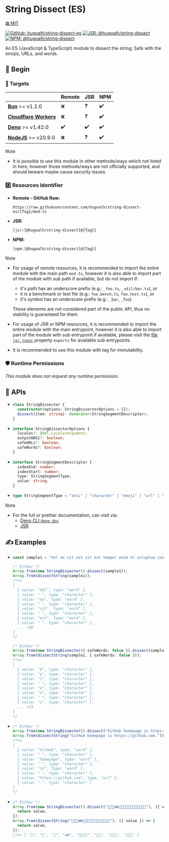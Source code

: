 # String Dissect (ES)

[**⚖️** MIT](./LICENSE.md)

[![GitHub: hugoalh/string-dissect-es](https://img.shields.io/github/v/release/hugoalh/string-dissect-es?label=hugoalh/string-dissect-es&labelColor=181717&logo=github&logoColor=ffffff&sort=semver&style=flat "GitHub: hugoalh/string-dissect-es")](https://github.com/hugoalh/string-dissect-es)
[![JSR: @hugoalh/string-dissect](https://img.shields.io/jsr/v/@hugoalh/string-dissect?label=@hugoalh/string-dissect&labelColor=F7DF1E&logo=jsr&logoColor=000000&style=flat "JSR: @hugoalh/string-dissect")](https://jsr.io/@hugoalh/string-dissect)
[![NPM: @hugoalh/string-dissect](https://img.shields.io/npm/v/@hugoalh/string-dissect?label=@hugoalh/string-dissect&labelColor=CB3837&logo=npm&logoColor=ffffff&style=flat "NPM: @hugoalh/string-dissect")](https://www.npmjs.com/package/@hugoalh/string-dissect)

An ES (JavaScript & TypeScript) module to dissect the string; Safe with the emojis, URLs, and words.

## 🔰 Begin

### 🎯 Targets

|  | **Remote** | **JSR** | **NPM** |
|:--|:--|:--|:--|
| **[Bun](https://bun.sh/)** >= v1.1.0 | ❌ | ❓ | ✔️ |
| **[Cloudflare Workers](https://workers.cloudflare.com/)** | ❌ | ❓ | ✔️ |
| **[Deno](https://deno.land/)** >= v1.42.0 | ✔️ | ✔️ | ✔️ |
| **[NodeJS](https://nodejs.org/)** >= v20.9.0 | ❌ | ❓ | ✔️ |

> [!NOTE]
> - It is possible to use this module in other methods/ways which not listed in here, however those methods/ways are not officially supported, and should beware maybe cause security issues.

### #️⃣ Resources Identifier

- **Remote - GitHub Raw:**
  ```
  https://raw.githubusercontent.com/hugoalh/string-dissect-es/{Tag}/mod.ts
  ```
- **JSR:**
  ```
  [jsr:]@hugoalh/string-dissect[@{Tag}]
  ```
- **NPM:**
  ```
  [npm:]@hugoalh/string-dissect[@{Tag}]
  ```

> [!NOTE]
> - For usage of remote resources, it is recommended to import the entire module with the main path `mod.ts`, however it is also able to import part of the module with sub path if available, but do not import if:
>
>   - it's path has an underscore prefix (e.g.: `_foo.ts`, `_util/bar.ts`), or
>   - it is a benchmark or test file (e.g.: `foo.bench.ts`, `foo.test.ts`), or
>   - it's symbol has an underscore prefix (e.g.: `_bar`, `_foo`).
>
>   These elements are not considered part of the public API, thus no stability is guaranteed for them.
> - For usage of JSR or NPM resources, it is recommended to import the entire module with the main entrypoint, however it is also able to import part of the module with sub entrypoint if available, please visit the [file `jsr.jsonc`](./jsr.jsonc) property `exports` for available sub entrypoints.
> - It is recommended to use this module with tag for immutability.

### 🛡️ Runtime Permissions

*This module does not request any runtime permission.*

## 🧩 APIs

- ```ts
  class StringDissector {
    constructor(options: StringDissectorOptions = {});
    dissect(item: string): Generator<StringSegmentDescriptor>;
  }
  ```
- ```ts
  interface StringDissectorOptions {
    locales?: Intl.LocalesArgument;
    outputANSI?: boolean;
    safeURLs?: boolean;
    safeWords?: boolean;
  }
  ```
- ```ts
  interface StringSegmentDescriptor {
    indexEnd: number;
    indexStart: number;
    type: StringSegmentType;
    value: string;
  }
  ```
- ```ts
  type StringSegmentType = "ansi" | "character" | "emoji" | "url" | "word";
  ```

> [!NOTE]
> - For the full or prettier documentation, can visit via:
>   - [Deno CLI `deno doc`](https://docs.deno.com/runtime/reference/cli/documentation_generator/)
>   - [JSR](https://jsr.io/@hugoalh/string-dissect)

## ✍️ Examples

- ```ts
  const sample1 = "Vel ex sit est sit est tempor enim et voluptua consetetur gubergren gubergren ut.";

  /* Either */
  Array.from(new StringDissector().dissect(sample1));
  Array.from(dissectString(sample1));
  /*=>
  [
    { value: "Vel", type: "word" },
    { value: " ", type: "character" },
    { value: "ex", type: "word" },
    { value: " ", type: "character" },
    { value: "sit", type: "word" },
    { value: " ", type: "character" },
    { value: "est", type: "word" },
    { value: " ", type: "character" },
    ... +20
  ]
  */

  /* Either */
  Array.from(new StringDissector({ safeWords: false }).dissect(sample1));
  Array.from(dissectString(sample1, { safeWords: false }));
  /*=>
  [
    { value: "V", type: "character" },
    { value: "e", type: "character" },
    { value: "l", type: "character" },
    { value: " ", type: "character" },
    { value: "e", type: "character" },
    { value: "x", type: "character" },
    { value: " ", type: "character" },
    { value: "s", type: "character" },
    ... +73
  ]
  */
  ```
- ```ts
  /* Either */
  Array.from(new StringDissector().dissect("GitHub homepage is https://github.com."));
  Array.from(dissectString("GitHub homepage is https://github.com."));
  /*=>
  [
    { value: "GitHub", type: "word" },
    { value: " ", type: "character" },
    { value: "homepage", type: "word" },
    { value: " ", type: "character" },
    { value: "is", type: "word" },
    { value: " ", type: "character" },
    { value: "https://github.com", type: "url" },
    { value: ".", type: "character" }
  ]
  */
  ```
- ```ts
  /* Either */
  Array.from(new StringDissector().dissect("🤝💑💏👪👨‍👩‍👧‍👦👩‍👦👩‍👧‍👦🧑‍🤝‍🧑"), ({ value }) => {
    return value;
  });
  Array.from(dissectString("🤝💑💏👪👨‍👩‍👧‍👦👩‍👦👩‍👧‍👦🧑‍🤝‍🧑"), ({ value }) => {
    return value;
  });
  //=> [ "🤝", "💑", "💏", "👪", "👨‍👩‍👧‍👦", "👩‍👦", "👩‍👧‍👦", "🧑‍🤝‍🧑" ]
  ```
